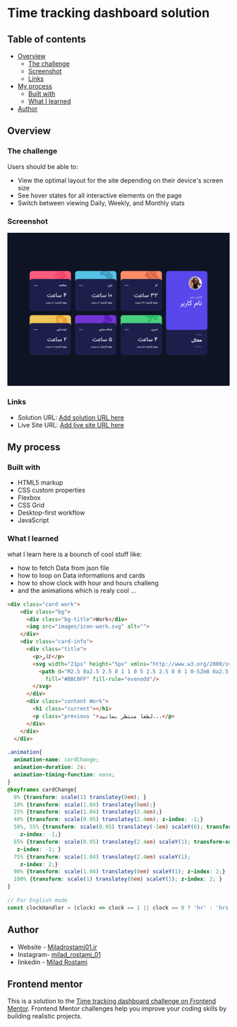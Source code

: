 # Time tracking dashboard solution

## Table of contents

- [Overview](#overview)
  - [The challenge](#the-challenge)
  - [Screenshot](#screenshot)
  - [Links](#links)
- [My process](#my-process)
  - [Built with](#built-with)
  - [What I learned](#what-i-learned)
- [Author](#author)

## Overview

### The challenge

Users should be able to:

- View the optimal layout for the site depending on their device's screen size
- See hover states for all interactive elements on the page
- Switch between viewing Daily, Weekly, and Monthly stats

### Screenshot

![](./design/ScreenShot.png)

### Links

- Solution URL: [Add solution URL here](https://github.com/MiladRostami01/Time-tracking-dashboard)
- Live Site URL: [Add live site URL here](https://time-tracking-dashboard-xi.vercel.app/)

## My process

### Built with

- HTML5 markup
- CSS custom properties
- Flexbox
- CSS Grid
- Desktop-first workflow
- JavaScript

### What I learned

what I learn here is a bounch of cool stuff like: 
- how to fetch Data from json file 
- how to loop on Data informations and cards
- how to show clock with hour and hours challeng 
- and the animations which is realy cool ...

```html
<div class="card work">
    <div class="bg">
      <div class="bg-title">Work</div>
      <img src="images/icon-work.svg" alt="">
    </div>
    <div class="card-info">
      <div class="title">
        <p>کار</p>
        <svg width="21px" height="5px" xmlns="http://www.w3.org/2000/svg">
          <path d="M2.5 0a2.5 2.5 0 1 1 0 5 2.5 2.5 0 0 1 0-5Zm8 0a2.5 2.5 0 1 1 0 5 2.5 2.5 0 0 1 0-5Zm8 0a2.5 2.5 0 1 1 0 5 2.5 2.5 0 0 1 0-5Z"
            fill="#BBC0FF" fill-rule="evenodd"/>  
        </svg>
      </div>
      <div class="content Work">
        <h1 class="current"></h1>
        <p class="previous ">لطفا منتظر بمانید...</p>
      </div>
    </div>
  </div>
```
```css
.animation{
  animation-name: cardChange;
  animation-duration: 2s;
  animation-timing-function: ease;
}
@keyframes cardChange{
  0% {transform: scale(1) translatey(0em); }
  10% {transform: scale(1.04) translatey(0em);}
  25% {transform: scale(1.04) translatey(2.4em);}
  40% {transform: scale(0.95) translatey(2.4em); z-index: -1;}
  50%, 55% {transform: scale(0.95) translatey(-1em) scaleY(0); transform-origin: top;
    z-index: -1;}
  65% {transform: scale(0.95) translatey(2.4em) scaleY(1); transform-origin: top;
   z-index: -1; }
  75% {transform: scale(1.04) translatey(2.4em) scaleY(1);
    z-index: 2;}
  90% {transform: scale(1.04) translatey(0em) scaleY(1); z-index: 2;}
  100% {transform: scale(1) translatey(0em) scaleY(1); z-index: 2; }
}
```
```js
// For English mode
const clockHandler = (clock) => clock == 1 || clock == 0 ? 'hr' : 'hrs'
```

## Author

- Website - [Miladrostami01.ir](https://miladrostami01.ir/)
- Instagram- [milad_rostami_01](https://www.instagram.com/milad_rostami_01/)
- linkedin - [Milad Rostami](https://www.linkedin.com/in/miladrostami01/)

## Frontend mentor 
  This is a solution to the [Time tracking dashboard challenge on Frontend Mentor](https://www.frontendmentor.io/challenges/time-tracking-dashboard-UIQ7167Jw). Frontend Mentor challenges help you improve your coding skills by building realistic projects. 